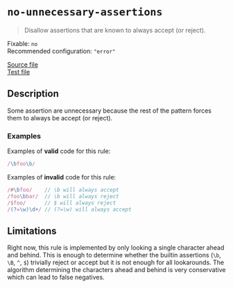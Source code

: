 # `no-unnecessary-assertions`

> Disallow assertions that are known to always accept (or reject).

Fixable: `no` <br> Recommended configuration: `"error"`

<!-- prettier-ignore -->
[Source file](https://github.com/RunDevelopment/eslint-plugin-clean-regex/blob/master/lib/rules/no-unnecessary-assertions.js) <br> [Test file](https://github.com/RunDevelopment/eslint-plugin-clean-regex/blob/master/tests/lib/rules/no-unnecessary-assertions.js)

## Description

Some assertion are unnecessary because the rest of the pattern forces them to
always be accept (or reject).

### Examples

Examples of **valid** code for this rule:

<!-- prettier-ignore -->
```js
/\bfoo\b/
```

Examples of **invalid** code for this rule:

<!-- prettier-ignore -->
```js
/#\bfoo/    // \b will always accept
/foo\bbar/  // \b will always reject
/$foo/      // $ will always reject
/(?=\w)\d+/ // (?=\w) will always accept
```

## Limitations

Right now, this rule is implemented by only looking a single character ahead and
behind. This is enough to determine whether the builtin assertions (`\b`, `\B`,
`^`, `$`) trivially reject or accept but it is not enough for all lookarounds.
The algorithm determining the characters ahead and behind is very conservative
which can lead to false negatives.
